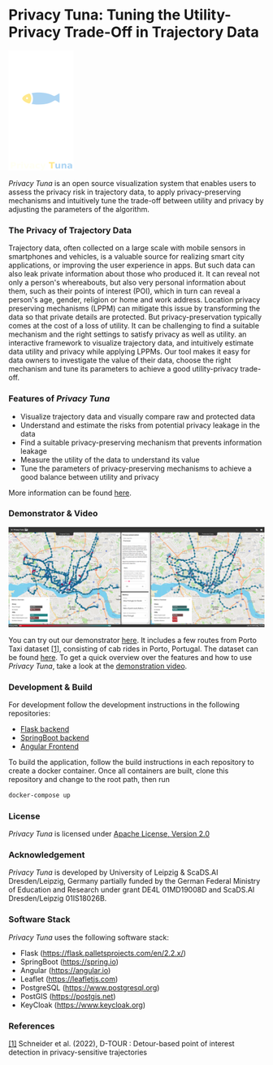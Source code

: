 # Privacy Tuna: Tuning the Utility-Privacy Trade-Off in Trajectory Data

<img src="resources/tuna_logo_db_l.png" alt="" width="128"/>

*Privacy Tuna* is an open source visualization system that enables users to assess the privacy risk in 
trajectory data, to apply privacy-preserving mechanisms and intuitively tune the trade-off 
between utility and privacy by adjusting the parameters of the algorithm.


### The Privacy of Trajectory Data
Trajectory data, often collected on a large scale with mobile sensors in smartphones and vehicles, 
is a valuable source for realizing smart city applications, or improving the user experience in apps. 
But such data can also leak private information about those who produced it. It can reveal not only a person's 
whereabouts, but also very personal information about them, such as their points of interest (POI), which in turn can 
reveal a person's age, gender, religion or home and work address. Location privacy preserving mechanisms (LPPM) can 
mitigate this issue by transforming the data so that private details are protected. But privacy-preservation 
typically comes at the cost of a loss of utility. It can be challenging to find a suitable mechanism and the right 
settings to satisfy privacy as well as utility. 
an interactive framework to visualize trajectory data, and intuitively estimate data utility and privacy while applying LPPMs.
Our tool makes it easy for data owners to investigate the value of their data, choose the right mechanism and tune its
parameters to achieve a good utility-privacy trade-off.


### Features of *Privacy Tuna*

- Visualize trajectory data and visually compare raw and protected data
- Understand and estimate the risks from potential privacy leakage in the data
- Find a suitable privacy-preserving mechanism that prevents information leakage
- Measure the utility of the data to understand its value
- Tune the parameters of privacy-preserving mechanisms to achieve a good balance between utility and privacy

More information can be found [here](resources/Schneider_Privacy_Tuna_20221209.pdf).


### Demonstrator & Video
<img src="resources/fig6.png" alt="" width="900"/>

You can try out our demonstrator [here](https://livinglab.scadsai.uni-leipzig.de/privacy-tuna/).
It includes a few routes from Porto Taxi dataset [[1](resources/D_TOUR_Schneider.pdf)], 
consisting of cab rides in Porto, Portugal. The dataset can be found [here](resources/porto_taxi_dataset_small.csv).
To get a quick overview over the features and how to use *Privacy Tuna*, take a look at the 
<a href="https://cloud.scadsai.uni-leipzig.de/index.php/s/snTpZd7o4NCS5rB" target="_blank">demonstration video</a>.


### Development & Build
For development follow the development instructions in the following repositories:
- [Flask backend](https://git.informatik.uni-leipzig.de/scads/de4l/privacy/de4l-privacy-services)
- [SpringBoot backend](https://git.informatik.uni-leipzig.de/scads/de4l/privacy/de4l-private-routes-backend)
- [Angular Frontend](https://git.informatik.uni-leipzig.de/scads/de4l/privacy/de4l-private-routes-frontend)

To build the application, follow the build instructions in each repository to create a docker container. 
Once all containers are built, clone this repository and change to the root path, then run
```bash
docker-compose up
```

### License
*Privacy Tuna* is licensed under [Apache License, Version 2.0](LICENSE)


### Acknowledgement
*Privacy Tuna* is developed by University of Leipzig & ScaDS.AI Dresden/Leipzig, Germany partially funded by the 
German Federal Ministry of Education and Research under grant DE4L 01MD19008D and ScaDS.AI Dresden/Leipzig 01IS18026B.


### Software Stack
*Privacy Tuna* uses the following software stack:
- Flask (https://flask.palletsprojects.com/en/2.2.x/)
- SpringBoot (https://spring.io)
- Angular (https://angular.io)
- Leaflet (https://leafletjs.com)
- PostgreSQL (https://www.postgresql.org)
- PostGIS (https://postgis.net)
- KeyCloak (https://www.keycloak.org)


### References
[[1]](resources/D_TOUR_Schneider.pdf) Schneider et al. (2022), D-TOUR : Detour-based point of interest detection in privacy-sensitive trajectories